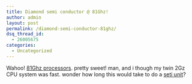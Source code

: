 ```yaml
---
title: Diamond semi conductor @ 81Ghz!
author: admin
layout: post
permalink: /diamond-semi-conductor-81ghz/
dsq_thread_id:
  - 26005675
categories:
  - Uncategorized
---
```

Wahoo! [81Ghz processors][1]. pretty sweet! man, and i though my twin 2Gz CPU system was fast. wonder how long this would take to do a [seti unit][2]?

 [1]: http://www.eetimes.com/at/hpm/news/OEG20030822S0005
 [2]: http://lotas-smartman.net/phpwiki/index.php?pagename=WorkUnits